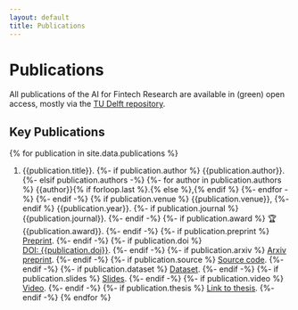 ```yaml
---
layout: default
title: Publications
---
```


<!-- excluded from webpage for now -->

# Publications

All publications of the AI for Fintech Research are available in (green) open access, mostly via the [TU Delft repository][pure].

[pure]: https://research.tudelft.nl/en/searchAll/index/?search=ai4fintech

## Key Publications

{% for publication in site.data.publications %}

1. {{publication.title}}.
  {%- if publication.author %}
  {{publication.author}}.
  {%- elsif  publication.authors -%}
    {%- for author in publication.authors %}
      {{author}}{% if forloop.last %}.{% else %},{% endif %}
    {%- endfor -%}
  {%- endif -%}
  {% if publication.venue %}
    {{publication.venue}},
  {%- endif %}
    {{publication.year}}.
  {%- if publication.journal %}
    {{publication.journal}}.
  {%- endif -%}
  {%- if publication.award %}
    🏆 {{publication.award}}.
  {%- endif -%}
  {%- if publication.preprint %}
    [Preprint]({{publication.preprint}}).
  {%- endif -%}
  {%- if publication.doi %}
    [DOI:&nbsp;{{publication.doi}}](https://doi.org/{{publication.doi}}).
  {%- endif -%}
  {%- if publication.arxiv %}
    [Arxiv preprint]({{publication.arxiv}}).
  {%- endif -%}
  {%- if publication.source %}
    [Source code]({{publication.source}}).
  {%- endif -%}
  {%- if publication.dataset %}
    [Dataset]({{publication.dataset}}).
  {%- endif -%}
  {%- if publication.slides %}
    [Slides]({{publication.slides}}).
  {%- endif -%}
  {%- if publication.video %}
    [Video]({{publication.video}}).
  {%- endif -%}
  {%- if publication.thesis %}
    [Link to thesis]({{publication.thesis}}).
  {%- endif -%}
{% endfor %}



<!--
## Publication List

<div id="publicationlist"></div>

<script language="javascript">

  var purexml_SERG = "https://purexml.ewi.tudelft.nl/convert/tu/research-id/ai4fintech";
  var page_nr = location.search;

  var xhttp = new XMLHttpRequest();
  xhttp.onreadystatechange = function() {
    if (this.readyState == 4 && this.status == 200) {
      document.getElementById("publicationlist").innerHTML = this.responseText;
    }
  };
  xhttp.open("GET", purexml_SERG + page_nr, true);
  xhttp.send();
</script>

-->
